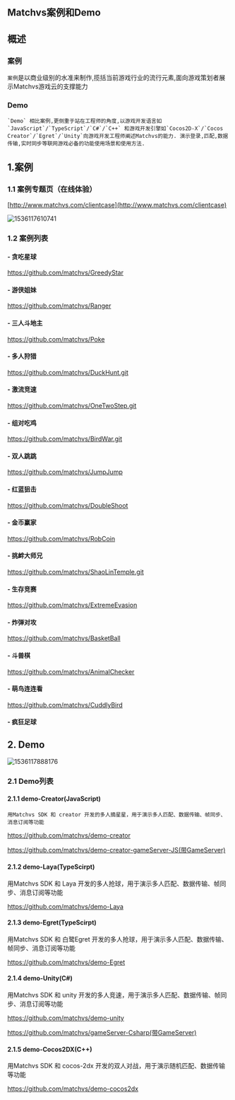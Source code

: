 ## Matchvs案例和Demo

## 概述

### 案例

   `案例`是以商业级别的水准来制作,揽括当前游戏行业的流行元素,面向游戏策划者展示Matchvs游戏云的支撑能力

### Demo

    `Demo` 相比案例,更侧重于站在工程师的角度,以游戏开发语言如`JavaScript`/`TypeScript`/`C#`/`C++` 和游戏开发引擎如`Cocos2D-X`/`Cocos Creator`/`Egret`/`Unity`向游戏开发工程师阐述Matchvs的能力. 演示登录,匹配,数据传输,实时同步等联网游戏必备的功能使用场景和使用方法.

## 1.案例

### 1.1 案例专题页（在线体验）

[http://www.matchvs.com/clientcase](http://www.matchvs.com/clientcase)

![1536117610741](http://imgs.matchvs.com//static/Doc-img/Demo/Demo.assets/1536117610741.png)

### 1.2 案例列表

#### - 贪吃星球
  https://github.com/matchvs/GreedyStar

#### - 游侠姐妹
  https://github.com/matchvs/Ranger

#### - 三人斗地主
  https://github.com/matchvs/Poke

#### - 多人狩猎
  https://github.com/matchvs/DuckHunt.git

#### - 激流竞速
  https://github.com/matchvs/OneTwoStep.git

#### - 组对吃鸡
  https://github.com/matchvs/BirdWar.git

#### - 双人跳跳
  https://github.com/matchvs/JumpJump

#### - 红蓝狙击
  https://github.com/matchvs/DoubleShoot

#### - 金币赢家
  https://github.com/matchvs/RobCoin

#### - 挑衅大师兄 
  https://github.com/matchvs/ShaoLinTemple.git

#### - 生存竞赛
  https://github.com/matchvs/ExtremeEvasion

#### - 炸弹对攻
  https://github.com/matchvs/BasketBall

#### - 斗兽棋
  https://github.com/matchvs/AnimalChecker

#### - 萌鸟连连看
  https://github.com/matchvs/CuddlyBird

#### - 疯狂足球




## 2. Demo
![1536117888176](http://imgs.matchvs.com//static/Doc-img/Demo/Demo.assets/1536117888176.png)
### 2.1 Demo列表

#### 2.1.1 demo-Creator(JavaScript)

    用Matchvs SDK 和 creator 开发的多人摘星星，用于演示多人匹配、数据传输、帧同步、消息订阅等功能 

https://github.com/matchvs/demo-creator

https://github.com/matchvs/demo-creator-gameServer-JS(带GameServer)

#### 2.1.2 demo-Laya(TypeScirpt)

  用Matchvs SDK 和 Laya 开发的多人抢球，用于演示多人匹配、数据传输、帧同步、消息订阅等功能 

https://github.com/matchvs/demo-Laya

#### 2.1.3 demo-Egret(TypeScirpt)

  用Matchvs SDK 和 白鹭Egret 开发的多人抢球，用于演示多人匹配、数据传输、帧同步、消息订阅等功能 

https://github.com/matchvs/demo-Egret

#### 2.1.4 demo-Unity(C#)

  用Matchvs SDK 和 unity 开发的多人竞速，用于演示多人匹配、数据传输、帧同步、消息订阅等功能 

https://github.com/matchvs/demo-unity

https://github.com/matchvs/gameServer-Csharp(带GameServer)

#### 2.1.5 demo-Cocos2DX(C++)

  用Matchvs SDK 和 cocos-2dx 开发的双人对战，用于演示随机匹配、数据传输等功能 

https://github.com/matchvs/demo-cocos2dx

